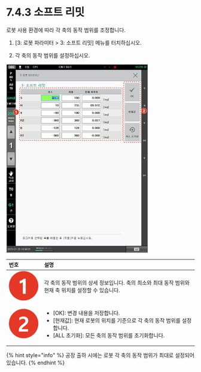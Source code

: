 # 7.4.3 소프트 리밋

로봇 사용 환경에 따라 각 축의 동작 범위를 조정합니다.

1.	\[3: 로봇 파라미터 &gt; 3: 소프트 리밋\] 메뉴를 터치하십시오.

2.	각 축의 동작 범위를 설정하십시오.

![](../../.gitbook/assets/image%20%28213%29.png)

<table>
  <thead>
    <tr>
      <th style="text-align:left">&#xBC88;&#xD638;</th>
      <th style="text-align:left">&#xC124;&#xBA85;</th>
    </tr>
  </thead>
  <tbody>
    <tr>
      <td style="text-align:left">
        <img src="../../.gitbook/assets/c1.png" alt/>
      </td>
      <td style="text-align:left">&#xAC01; &#xCD95;&#xC758; &#xB3D9;&#xC791; &#xBC94;&#xC704;&#xC758; &#xC0C1;&#xC138;
        &#xC815;&#xBCF4;&#xC785;&#xB2C8;&#xB2E4;. &#xCD95;&#xC758; &#xCD5C;&#xC18C;&#xC640;
        &#xCD5C;&#xB300; &#xB3D9;&#xC791; &#xBC94;&#xC704;&#xC640; &#xD604;&#xC7AC;
        &#xCD95; &#xC704;&#xCE58;&#xB97C; &#xC124;&#xC815;&#xD560; &#xC218; &#xC788;&#xC2B5;&#xB2C8;&#xB2E4;.</td>
    </tr>
    <tr>
      <td style="text-align:left">
        <img src="../../.gitbook/assets/c2.png" alt/>
      </td>
      <td style="text-align:left">
        <ul>
          <li>[OK]: &#xBCC0;&#xACBD; &#xB0B4;&#xC6A9;&#xC744; &#xC800;&#xC7A5;&#xD569;&#xB2C8;&#xB2E4;.</li>
          <li>[&#xD604;&#xC7AC;&#xAC12;]: &#xD604;&#xC7AC; &#xB85C;&#xBD07;&#xC758;
            &#xC704;&#xCE58;&#xB97C; &#xAE30;&#xC900;&#xC73C;&#xB85C; &#xAC01; &#xCD95;&#xC758;
            &#xB3D9;&#xC791; &#xBC94;&#xC704;&#xB97C; &#xC124;&#xC815;&#xD569;&#xB2C8;&#xB2E4;.</li>
          <li>[ALL &#xCD08;&#xAE30;&#xD654;]: &#xBAA8;&#xB4E0; &#xCD95;&#xC758; &#xB3D9;&#xC791;
            &#xBC94;&#xC704;&#xB97C; &#xCD08;&#xAE30;&#xD654;&#xD569;&#xB2C8;&#xB2E4;.</li>
        </ul>
      </td>
    </tr>
  </tbody>
</table>

{% hint style="info" %}
공장 출하 시에는 로봇 각 축의 동작 범위가 최대로 설정되어 있습니다.
{% endhint %}

